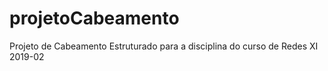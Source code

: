# projetoCabeamento
Projeto de Cabeamento Estruturado para a disciplina do curso de Redes XI 2019-02
